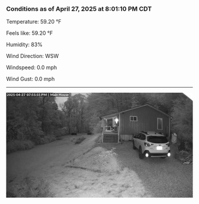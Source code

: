 ### Conditions as of April 27, 2025 at 8:01:10 PM CDT 

Temperature: 59.20 &deg;F

Feels like: 59.20 &deg;F

Humidity: 83%

Wind Direction: WSW

Windspeed: 0.0 mph

Wind Gust: 0.0 mph

---

<img src="./images/latest.jpeg"/>

